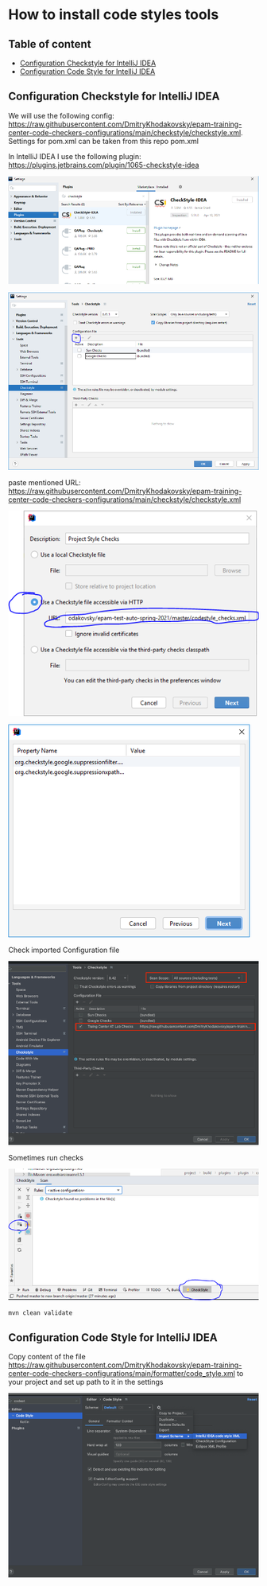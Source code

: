 # How to install code styles tools

## Table of content
* [Configuration Checkstyle for IntelliJ IDEA](Configuration_Checkstyle_for_IntelliJ_IDEA)
* [Configuration Code Style for IntelliJ IDEA](Configuration_Code_Style_for_IntelliJ_IDEA)

## Configuration Checkstyle for IntelliJ IDEA
We will use the following config: https://raw.githubusercontent.com/DmitryKhodakovsky/epam-training-center-code-checkers-configurations/main/checkstyle/checkstyle.xml. 
Settings for pom.xml can be taken from this repo pom.xml

In IntelliJ IDEA I use the following plugin: https://plugins.jetbrains.com/plugin/1065-checkstyle-idea

![image](docs/images/idea_checkstyle_plugin_installation.png)

![image](docs/images/idea_checkstyle_plugin_configuration.png)

paste mentioned URL: https://raw.githubusercontent.com/DmitryKhodakovsky/epam-training-center-code-checkers-configurations/main/checkstyle/checkstyle.xml

![image](docs/images/add_checkstyle_configuration.png)

![image](docs/images/add_checkstyle_configuration_2.png)

Check imported Configuration file

![image](docs/images/checkstyle_imported_configuration.png)

Sometimes run checks

![image](docs/images/checkstyle_run_check.png)

```bash
mvn clean validate
```

## Configuration Code Style for IntelliJ IDEA

Copy content of the file https://raw.githubusercontent.com/DmitryKhodakovsky/epam-training-center-code-checkers-configurations/main/formatter/code_style.xml to your project and set up path to it in the settings 

![image](docs/images/idea_code_style_import.png)
